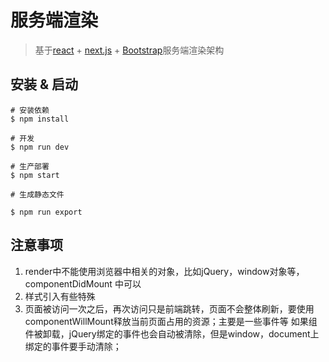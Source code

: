 # 服务端渲染
> 基于[react](https://facebook.github.io/react/) + [next.js](https://github.com/zeit/next.js) + [Bootstrap](http://getbootstrap.com/)服务端渲染架构

## 安装 & 启动

```
# 安装依赖
$ npm install

# 开发
$ npm run dev

# 生产部署
$ npm start

# 生成静态文件

$ npm run export
```

## 注意事项

1. render中不能使用浏览器中相关的对象，比如jQuery，window对象等，componentDidMount 中可以
1. 样式引入有些特殊
1. 页面被访问一次之后，再次访问只是前端跳转，页面不会整体刷新，要使用componentWillMount释放当前页面占用的资源；主要是一些事件等
    如果组件被卸载，jQuery绑定的事件也会自动被清除，但是window，document上绑定的事件要手动清除；